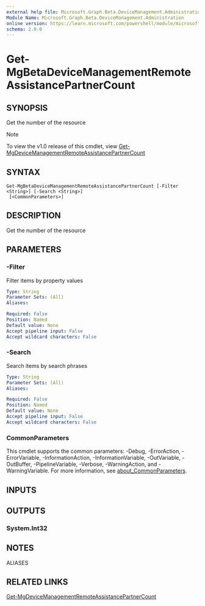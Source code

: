 ```yaml
---
external help file: Microsoft.Graph.Beta.DeviceManagement.Administration-help.xml
Module Name: Microsoft.Graph.Beta.DeviceManagement.Administration
online version: https://learn.microsoft.com/powershell/module/microsoft.graph.beta.devicemanagement.administration/get-mgbetadevicemanagementremoteassistancepartnercount
schema: 2.0.0
---
```


# Get-MgBetaDeviceManagementRemoteAssistancePartnerCount

## SYNOPSIS
Get the number of the resource

> [!NOTE]
> To view the v1.0 release of this cmdlet, view [Get-MgDeviceManagementRemoteAssistancePartnerCount](/powershell/module/Microsoft.Graph.DeviceManagement.Administration/Get-MgDeviceManagementRemoteAssistancePartnerCount?view=graph-powershell-1.0)

## SYNTAX

```
Get-MgBetaDeviceManagementRemoteAssistancePartnerCount [-Filter <String>] [-Search <String>]
 [<CommonParameters>]
```

## DESCRIPTION
Get the number of the resource

## PARAMETERS

### -Filter
Filter items by property values

```yaml
Type: String
Parameter Sets: (All)
Aliases:

Required: False
Position: Named
Default value: None
Accept pipeline input: False
Accept wildcard characters: False
```

### -Search
Search items by search phrases

```yaml
Type: String
Parameter Sets: (All)
Aliases:

Required: False
Position: Named
Default value: None
Accept pipeline input: False
Accept wildcard characters: False
```

### CommonParameters
This cmdlet supports the common parameters: -Debug, -ErrorAction, -ErrorVariable, -InformationAction, -InformationVariable, -OutVariable, -OutBuffer, -PipelineVariable, -Verbose, -WarningAction, and -WarningVariable. For more information, see [about_CommonParameters](http://go.microsoft.com/fwlink/?LinkID=113216).

## INPUTS

## OUTPUTS

### System.Int32
## NOTES

ALIASES

## RELATED LINKS
[Get-MgDeviceManagementRemoteAssistancePartnerCount](/powershell/module/Microsoft.Graph.DeviceManagement.Administration/Get-MgDeviceManagementRemoteAssistancePartnerCount?view=graph-powershell-1.0)

